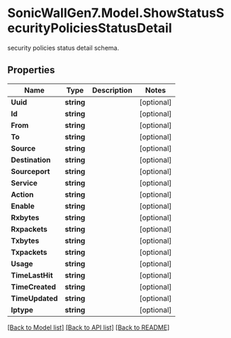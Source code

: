 # SonicWallGen7.Model.ShowStatusSecurityPoliciesStatusDetail
security policies status detail schema.

## Properties

Name | Type | Description | Notes
------------ | ------------- | ------------- | -------------
**Uuid** | **string** |  | [optional] 
**Id** | **string** |  | [optional] 
**From** | **string** |  | [optional] 
**To** | **string** |  | [optional] 
**Source** | **string** |  | [optional] 
**Destination** | **string** |  | [optional] 
**Sourceport** | **string** |  | [optional] 
**Service** | **string** |  | [optional] 
**Action** | **string** |  | [optional] 
**Enable** | **string** |  | [optional] 
**Rxbytes** | **string** |  | [optional] 
**Rxpackets** | **string** |  | [optional] 
**Txbytes** | **string** |  | [optional] 
**Txpackets** | **string** |  | [optional] 
**Usage** | **string** |  | [optional] 
**TimeLastHit** | **string** |  | [optional] 
**TimeCreated** | **string** |  | [optional] 
**TimeUpdated** | **string** |  | [optional] 
**Iptype** | **string** |  | [optional] 

[[Back to Model list]](../README.md#documentation-for-models) [[Back to API list]](../README.md#documentation-for-api-endpoints) [[Back to README]](../README.md)

